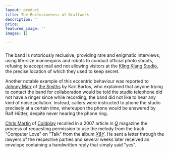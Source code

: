 ```yaml
---
layout: product
title: The Reclusiveness of Kraftwerk
description: ''
price: 
featured_image: ''
images: []

---
```

### 

The band is notoriously reclusive, providing rare and enigmatic interviews, using life-size mannequins and robots to conduct official photo shoots, refusing to accept mail and not allowing visitors at the [Kling Klang Studio](https://en.wikipedia.org/wiki/Kling_Klang_Studio "Kling Klang Studio"), the precise location of which they used to keep secret.

Another notable example of this eccentric behaviour was reported to [Johnny Marr](https://en.wikipedia.org/wiki/Johnny_Marr "Johnny Marr") of [the Smiths](https://en.wikipedia.org/wiki/The_Smiths "The Smiths") by Karl Bartos, who explained that anyone trying to contact the band for collaboration would be told the studio telephone did not have a ringer since while recording, the band did not like to hear any kind of noise pollution. Instead, callers were instructed to phone the studio precisely at a certain time, whereupon the phone would be answered by Ralf Hütter, despite never hearing the phone ring.

[Chris Martin](https://en.wikipedia.org/wiki/Chris_Martin "Chris Martin") of [Coldplay](https://en.wikipedia.org/wiki/Coldplay "Coldplay") recalled in a 2007 article in [_Q_](https://en.wikipedia.org/wiki/Q_(magazine) "Q (magazine)") magazine the process of requesting permission to use the melody from the track "Computer Love" on "Talk" from the album [_X&Y_](https://en.wikipedia.org/wiki/X%26Y "X&Y"). He sent a letter through the lawyers of the respective parties and several weeks later received an envelope containing a handwritten reply that simply said "yes".